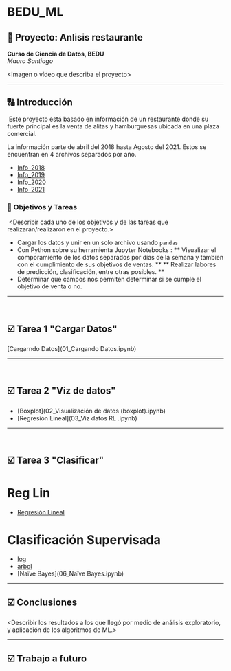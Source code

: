 # BEDU_ML
## :rocket:  Proyecto: Anlisis restaurante
**Curso de Ciencia de Datos, BEDU**   
*Mauro Santiago*
  
<Imagen o vídeo que describa el proyecto>
  
---
  
## :capital_abcd: Introducción
​
Este proyecto está basado en información de un restaurante donde su fuerte principal es la venta de alitas y hamburguesas ubicada en una plaza comercial. 

La información parte de abril del 2018 hasta Agosto del 2021. Estos se encuentran en 4 archivos separados por año.

- [Info_2018](ventas_2018.csv)
- [Info_2019](ventas_2019.csv)
- [Info_2020](ventas_2020.csv)
- [Info_2021](ventas_2021.csv)
  
### :dart: Objetivos y Tareas
​
<Describir cada uno de los objetivos y de las tareas que realizarán/realizaron en el proyecto.>
  
- Cargar los datos y unir en un solo archivo usando `pandas`
- Con Python sobre su herramienta Jupyter Notebooks :
** Visualizar el comporamiento de los datos separados por días de la semana y tambien con el cumplimiento de sus objetivos de ventas. **
** Realizar labores de predicción, clasificación, entre otras posibles. **
- Determinar que campos nos permiten determinar si se cumple el objetivo de venta o no.
  
---
​
## :ballot_box_with_check: Tarea 1 "Cargar Datos"
  
[Cargarndo Datos](01_Cargando Datos.ipynb)
  
---
​
## :ballot_box_with_check: Tarea 2 "Viz de datos"
  
- [Boxplot](02_Visualización de datos (boxplot).ipynb)
- [Regresión Lineal](03_Viz datos RL .ipynb)
  
---
​
## :ballot_box_with_check: Tarea 3 "Clasificar"

# Reg Lin 
  
- [Regresión Lineal](04_Reg_lin.ipynb)
  
# Clasificación Supervisada
- [log](05_LogisticRegression.ipynb)
- [arbol](05_forest.ipynb)
- [Naïve Bayes](06_Naïve Bayes.ipynb)
  
---
  
## :ballot_box_with_check: Conclusiones
  
<Describir los resultados a los que llegó por medio de análisis exploratorio, y aplicación de los algoritmos de ML.>
​
  
---
  
## :ballot_box_with_check: Trabajo a futuro
  
<Describir tareas pendientes que pueden ayudar a mejorar los resultados.>
  

